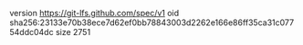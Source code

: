 version https://git-lfs.github.com/spec/v1
oid sha256:23133e70b38ece7d62ef0bb78843003d2262e166e86ff35ca31c07754ddc04dc
size 2751
